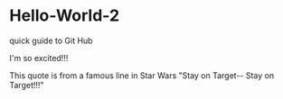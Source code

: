 # Hello-World-2
quick guide to Git Hub

I'm so excited!!!

This quote is from a famous line in Star Wars "Stay on Target-- Stay on Target!!!"
